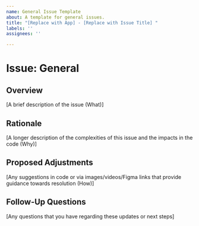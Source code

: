 ```yaml
---
name: General Issue Template
about: A template for general issues.
title: "[Replace with App] - [Replace with Issue Title] "
labels: ''
assignees: ''

---
```


# Issue: General #

## Overview ##
[A brief description of the issue (What)]

## Rationale ##
[A longer description of the complexities of this issue and the impacts in the code (Why)]

## Proposed Adjustments ##
[Any suggestions in code or via images/videos/Figma links that provide guidance towards resolution (How)]

## Follow-Up Questions ##
[Any questions that you have regarding these updates or next steps]
